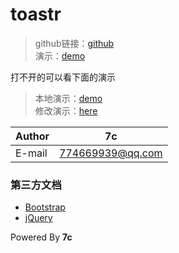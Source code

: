 

# toastr 
>github链接：[github](https://github.com/CodeSeven/toastr)  
演示：[demo](http://codeseven.github.io/toastr/demo.html)  

打不开的可以看下面的演示  
>本地演示：[demo](https://7cming.github.io/toastr-postion/original/demo.html)  
修改演示：[here](https://7cming.github.io/toastr-postion/revise/demo.html)  

|Author|7c|
|----------|-----------------
|E-mail    |774669939@qq.com



### 第三方文档
- [Bootstrap](http://www.bootcss.com/)  
- [jQuery](https://www.jquery123.com/)  

  
  
Powered By **7c**  
